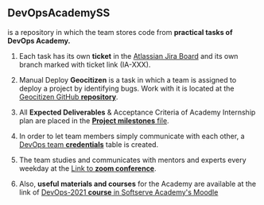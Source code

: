 ## DevOpsAcademySS
is a repository in which the team stores code from **practical tasks of DevOps Academy.**

1. Each task has its own **ticket** in the [Atlassian Jira Board] and its own branch marked with ticket link (IA-XXX).

2. Manual Deploy **Geocitizen** is a task in which a team is assigned to deploy a project by identifying bugs. Work with it is located at the [Geocitizen GitHub **repository**].

3. All **Expected Deliverables** & Acceptance Criteria of Academy Internship plan are placed in the [**Project milestones** file].

4. In order to let team members simply communicate with each other, a [DevOps team **credentials**] table is created.

5. The team studies and communicates with mentors and experts every weekday at the [Link to **zoom conference**].

6. Also, **useful materials and courses** for the Academy are available at the link of [DevOps-2021 **course** in Softserve Academy's Moodle]



[Atlassian Jira Board]: <https://devopsacademy.atlassian.net/jira/software/projects/IA/boards/1>

[Geocitizen GitHub **repository**]: <https://github.com/DevOpsAcademySS/Geocitizen>

[**Project milestones** file]: <https://docs.google.com/document/d/1GlTHOB31Ge00lPWYHvw-MRHQydUPAx1gCyBVJ47P__I/edit?usp=drivesdk>
[DevOps team **credentials**]: <https://docs.google.com/spreadsheets/d/1cMczvIlUcScRl9QY_H2AYGGeCOuLtoYGA4HqhI5d86c/edit#gid=0>

[Link to **zoom conference**]: <https://softserveinc.zoom.us/j/93500189579?pwd=emw1ZTMzUlJ6M2RKQytlanlXYmJ1Zz09>

[DevOps-2021 **course** in Softserve Academy's Moodle]: <https://softserve.academy/course/view.php?id=214>
